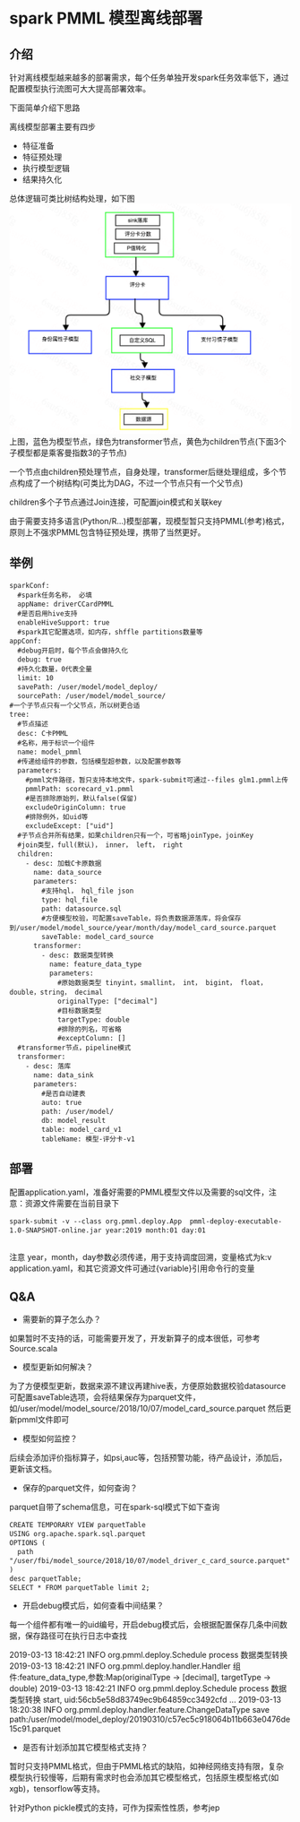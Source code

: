 # spark PMML 模型离线部署

## 介绍
针对离线模型越来越多的部署需求，每个任务单独开发spark任务效率低下，通过配置模型执行流图可大大提高部署效率。

下面简单介绍下思路

离线模型部署主要有四步

- 特征准备
- 特征预处理
- 执行模型逻辑
- 结果持久化

总体逻辑可类比树结构处理，如下图
![模型](model_tree.png)
上图，蓝色为模型节点，绿色为transformer节点，黄色为children节点(下面3个子模型都是乘客曼指数3的子节点)

一个节点由children预处理节点，自身处理，transformer后继处理组成，多个节点构成了一个树结构(可类比为DAG，不过一个节点只有一个父节点)

children多个子节点通过Join连接，可配置join模式和关联key

由于需要支持多语言(Python/R...)模型部署，现模型暂只支持PMML(参考)格式，原则上不强求PMML包含特征预处理，携带了当然更好。

## 举例
```
sparkConf:
  #spark任务名称， 必填
  appName: driverCCardPMML
  #是否启用hive支持
  enableHiveSupport: true
  #spark其它配置选项，如内存，shffle partitions数量等
appConf:
  #debug开启时，每个节点会做持久化
  debug: true
  #持久化数量，0代表全量
  limit: 10
  savePath: /user/model/model_deploy/
  sourcePath: /user/model/model_source/
#一个子节点只有一个父节点，所以树更合适
tree:
  #节点描述
  desc: C卡PMML
  #名称，用于标识一个组件
  name: model_pmml
  #传递给组件的参数，包括模型超参数，以及配置参数等
  parameters:
    #pmml文件路径，暂只支持本地文件，spark-submit可通过--files glm1.pmml上传
    pmmlPath: scorecard_v1.pmml
    #是否排除原始列，默认false(保留)
    excludeOriginColumn: true
    #排除例外，如uid等
    excludeExcept: ["uid"]
  #子节点合并所有结果，如果children只有一个，可省略joinType，joinKey
  #join类型，full(默认)， inner， left， right
  children:
    - desc: 加载C卡原数据
      name: data_source
      parameters:
        #支持hql， hql_file json
        type: hql_file
        path: datasource.sql
        #方便模型校验，可配置saveTable，将负责数据源落库，将会保存到/user/model/model_source/year/month/day/model_card_source.parquet
        saveTable: model_card_source
      transformer:
        - desc: 数据类型转换
          name: feature_data_type
          parameters:
            #原始数据类型 tinyint，smallint， int， bigint， float， double，string， decimal
            originalType: ["decimal"]
            #目标数据类型
            targetType: double
            #排除的列名，可省略 
            #exceptColumn: []       
  #transformer节点，pipeline模式
  transformer:
    - desc: 落库
      name: data_sink
      parameters:
        #是否自动建表
        auto: true
        path: /user/model/
        db: model_result
        table: model_card_v1
        tableName: 模型-评分卡-v1
``` 

## 部署
配置application.yaml，准备好需要的PMML模型文件以及需要的sql文件，注意：资源文件需要在当前目录下

```
spark-submit -v --class org.pmml.deploy.App  pmml-deploy-executable-1.0-SNAPSHOT-online.jar year:2019 month:01 day:01
   
```
注意
year，month，day参数必须传递，用于支持调度回溯，变量格式为k:v
application.yaml，和其它资源文件可通过{variable}引用命令行的变量

## Q&A
- 需要新的算子怎么办？

如果暂时不支持的话，可能需要开发了，开发新算子的成本很低，可参考Source.scala

- 模型更新如何解决？

为了方便模型更新，数据来源不建议再建hive表，方便原始数据校验datasource可配置saveTable选项，会将结果保存为parquet文件，如/user/model/model_source/2018/10/07/model_card_source.parquet
然后更新pmml文件即可

- 模型如何监控？

后续会添加评价指标算子，如psi,auc等，包括预警功能，待产品设计，添加后，更新该文档。

- 保存的parquet文件，如何查询？

parquet自带了schema信息，可在spark-sql模式下如下查询
```
CREATE TEMPORARY VIEW parquetTable
USING org.apache.spark.sql.parquet
OPTIONS (
  path "/user/fbi/model_source/2018/10/07/model_driver_c_card_source.parquet"
)
desc parquetTable;
SELECT * FROM parquetTable limit 2;
```
- 开启debug模式后，如何查看中间结果？

每一个组件都有唯一的uid编号，开启debug模式后，会根据配置保存几条中间数据，保存路径可在执行日志中查找

2019-03-13 18:42:21 INFO org.pmml.deploy.Schedule process 数据类型转换
2019-03-13 18:42:21 INFO org.pmml.deploy.handler.Handler 组件:feature_data_type,参数:Map(originalType -> [decimal], targetType -> double)
2019-03-13 18:42:21 INFO org.pmml.deploy.Schedule process 数据类型转换 start, uid:56cb5e58d83749ec9b64859cc3492cfd
...
2019-03-13 18:20:38 INFO org.pmml.deploy.handler.feature.ChangeDataType save path:/user/model/model_deploy/20190310/c57ec5c918064b11b663e0476de15c91.parquet

- 是否有计划添加其它模型格式支持？

暂时只支持PMML格式，但由于PMML格式的缺陷，如神经网络支持有限，复杂模型执行较慢等，后期有需求时也会添加其它模型格式，包括原生模型格式(如xgb)，tensorflow等支持。

针对Python pickle模式的支持，可作为探索性性质，参考jep

 

 

 

  